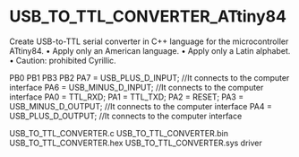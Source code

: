# USB_TO_TTL_CONVERTER_ATtiny84

Create USB-to-TTL serial converter in C++ language for the microcontroller ATtiny84.
•	Apply only an American language.
•	Apply only a Latin alphabet.
•	Caution: prohibited Cyrillic.

PB0
PB1
PB3
PB2
PA7 = USB_PLUS_D_INPUT; //It connects to the computer interface
PA6 = USB_MINUS_D_INPUT; //It connects to the computer interface
PA0 = TTL_RXD; 
PA1 = TTL_TXD; 
PA2 = RESET; 
PA3 = USB_MINUS_D_OUTPUT; //It connects to the computer interface
PA4 = USB_PLUS_D_OUTPUT; //It connects to the computer interface

USB_TO_TTL_CONVERTER.c
USB_TO_TTL_CONVERTER.bin
USB_TO_TTL_CONVERTER.hex
USB_TO_TTL_CONVERTER.sys driver
